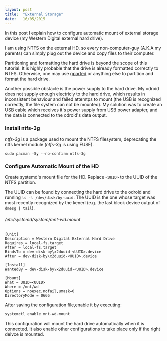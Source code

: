 ```yaml
---
layout: post
title:  "External Storage"
date:	16/05/2015
---
```


In this post I explain how to configure automatic mount of external storage device (my Western Digital external hard drive).

I am using NTFS on the external HD, so every non-computer-guy (A.K.A my parents) can
simply plug out the device and copy files to their computer.

Partitioning and formatting the hard drive is beyond the scope of this tutorial. It is highly probable that the drive is already formatted correctly to NTFS. Otherwise, one may use [gparted](http://gparted.org/) or anything else to partition and format the hard drive.

Another possible obstacle is the power supply to the hard drive. My odroid does not supply enough electriciy to the hard drive, which results in inconsistent behaviour and failed attemtps to mount (the USB is recognized correctly, the file system can not be mounted). My solution was to create an USB cable which receives it's power supply from USB power adapter, and the data is connected to the odroid's data output.
 
###  Install ntfs-3g

_ntfs-3g_ is a package used to mount the NTFS filesystem, deprecating the
ntfs kernel module (_ntfs-3g_ is using FUSE).

```
sudo pacman -Sy --no-confirm ntfs-3g
```

### Configure Automatic Mount of the HD

Create systemd's mount file for the HD.
Replace `<UUID>` to the UUID of the NTFS partition.

The UUID can be found by connecting the hard drive to the odroid and running `ls -l /dev/disk/by-uuid`.
The UUID is the one whose target was most recently recognized by the kenerl (e.g. the last blcok device output of `dmesg | tail`).

###### /etc/systemd/system/mnt-wd.mount
```
[Unit]
Description = Western Digital External Hard Drive
Requires = local-fs.target
After = local-fs.target
BindsTo = dev-disk-by\x2duuid-<UUID>.device
After = dev-disk-by\x2duuid-<UUID>.device

[Install]
WantedBy = dev-disk-by\x2duuid-<UUID>.device

[Mount]
What = UUID=<UUID>
Where = /mnt/wd
Options = noexec,nofail,umask=0
DirectoryMode = 0666
```
After saving the configuration file,enable it by executing:

```bash
systemctl enable mnt-wd.mount
```

This configuration will mount the hard drive automatically when it is connected. It also enable other configurations to take place only if the right deivce is mounted.

